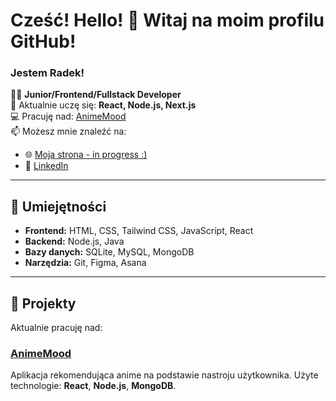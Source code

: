 # Cześć! Hello! 👋 Witaj na moim profilu GitHub!

### Jestem Radek!

👨‍💻 **Junior/Frontend/Fullstack Developer**  
🌱 Aktualnie uczę się: **React, Node.js, Next.js**  
💻 Pracuję nad: [AnimeMood](https://github.com/Elenmith/AnimeMood)  
📫 Możesz mnie znaleźć na:  
- 🌐 [Moja strona - in progress :)](IN_PROGRESS)  
- 💼 [LinkedIn](https://www.linkedin.com/in/rados%C5%82aw-kowalczyk-180473258/)

---

## 🔧 Umiejętności
- **Frontend:** HTML, CSS, Tailwind CSS, JavaScript, React
- **Backend:** Node.js, Java
- **Bazy danych:** SQLite, MySQL, MongoDB
- **Narzędzia:** Git, Figma, Asana

---

## 📂 Projekty

Aktualnie pracuję nad:

### [AnimeMood](https://github.com/Elenmith/AnimeMood)
Aplikacja rekomendująca anime na podstawie nastroju użytkownika. Użyte technologie: **React**, **Node.js**, **MongoDB**.

